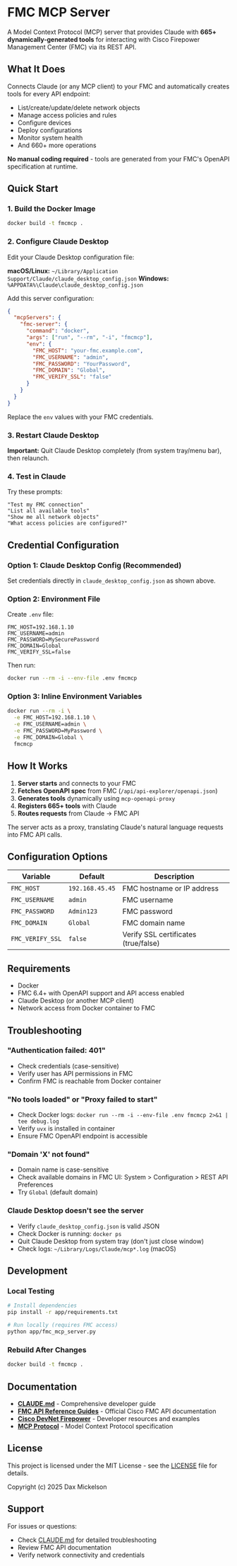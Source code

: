# FMC MCP Server

A Model Context Protocol (MCP) server that provides Claude with **665+ dynamically-generated tools** for interacting with Cisco Firepower Management Center (FMC) via its REST API.

## What It Does

Connects Claude (or any MCP client) to your FMC and automatically creates tools for every API endpoint:
- List/create/update/delete network objects
- Manage access policies and rules
- Configure devices
- Deploy configurations
- Monitor system health
- And 660+ more operations

**No manual coding required** - tools are generated from your FMC's OpenAPI specification at runtime.

## Quick Start

### 1. Build the Docker Image

```bash
docker build -t fmcmcp .
```

### 2. Configure Claude Desktop

Edit your Claude Desktop configuration file:

**macOS/Linux:** `~/Library/Application Support/Claude/claude_desktop_config.json`
**Windows:** `%APPDATA%\Claude\claude_desktop_config.json`

Add this server configuration:

```json
{
  "mcpServers": {
    "fmc-server": {
      "command": "docker",
      "args": ["run", "--rm", "-i", "fmcmcp"],
      "env": {
        "FMC_HOST": "your-fmc.example.com",
        "FMC_USERNAME": "admin",
        "FMC_PASSWORD": "YourPassword",
        "FMC_DOMAIN": "Global",
        "FMC_VERIFY_SSL": "false"
      }
    }
  }
}
```

Replace the `env` values with your FMC credentials.

### 3. Restart Claude Desktop

**Important:** Quit Claude Desktop completely (from system tray/menu bar), then relaunch.

### 4. Test in Claude

Try these prompts:
```
"Test my FMC connection"
"List all available tools"
"Show me all network objects"
"What access policies are configured?"
```

## Credential Configuration

### Option 1: Claude Desktop Config (Recommended)

Set credentials directly in `claude_desktop_config.json` as shown above.

### Option 2: Environment File

Create `.env` file:
```env
FMC_HOST=192.168.1.10
FMC_USERNAME=admin
FMC_PASSWORD=MySecurePassword
FMC_DOMAIN=Global
FMC_VERIFY_SSL=false
```

Then run:
```bash
docker run --rm -i --env-file .env fmcmcp
```

### Option 3: Inline Environment Variables

```bash
docker run --rm -i \
  -e FMC_HOST=192.168.1.10 \
  -e FMC_USERNAME=admin \
  -e FMC_PASSWORD=MyPassword \
  -e FMC_DOMAIN=Global \
  fmcmcp
```

## How It Works

1. **Server starts** and connects to your FMC
2. **Fetches OpenAPI spec** from FMC (`/api/api-explorer/openapi.json`)
3. **Generates tools** dynamically using `mcp-openapi-proxy`
4. **Registers 665+ tools** with Claude
5. **Routes requests** from Claude → FMC API

The server acts as a proxy, translating Claude's natural language requests into FMC API calls.

## Configuration Options

| Variable | Default | Description |
|----------|---------|-------------|
| `FMC_HOST` | `192.168.45.45` | FMC hostname or IP address |
| `FMC_USERNAME` | `admin` | FMC username |
| `FMC_PASSWORD` | `Admin123` | FMC password |
| `FMC_DOMAIN` | `Global` | FMC domain name |
| `FMC_VERIFY_SSL` | `false` | Verify SSL certificates (true/false) |

## Requirements

- Docker
- FMC 6.4+ with OpenAPI support and API access enabled
- Claude Desktop (or another MCP client)
- Network access from Docker container to FMC

## Troubleshooting

### "Authentication failed: 401"
- Check credentials (case-sensitive)
- Verify user has API permissions in FMC
- Confirm FMC is reachable from Docker container

### "No tools loaded" or "Proxy failed to start"
- Check Docker logs: `docker run --rm -i --env-file .env fmcmcp 2>&1 | tee debug.log`
- Verify `uvx` is installed in container
- Ensure FMC OpenAPI endpoint is accessible

### "Domain 'X' not found"
- Domain name is case-sensitive
- Check available domains in FMC UI: System > Configuration > REST API Preferences
- Try `Global` (default domain)

### Claude Desktop doesn't see the server
- Verify `claude_desktop_config.json` is valid JSON
- Check Docker is running: `docker ps`
- Quit Claude Desktop from system tray (don't just close window)
- Check logs: `~/Library/Logs/Claude/mcp*.log` (macOS)

## Development

### Local Testing
```bash
# Install dependencies
pip install -r app/requirements.txt

# Run locally (requires FMC access)
python app/fmc_mcp_server.py
```

### Rebuild After Changes
```bash
docker build -t fmcmcp .
```

## Documentation

- **[CLAUDE.md](CLAUDE.md)** - Comprehensive developer guide
- **[FMC API Reference Guides](https://www.cisco.com/c/en/us/support/security/defense-center/products-programming-reference-guides-list.html)** - Official Cisco FMC API documentation
- **[Cisco DevNet Firepower](https://developer.cisco.com/firepower/)** - Developer resources and examples
- **[MCP Protocol](https://modelcontextprotocol.io/)** - Model Context Protocol specification

## License

This project is licensed under the MIT License - see the [LICENSE](LICENSE) file for details.

Copyright (c) 2025 Dax Mickelson

## Support

For issues or questions:
- Check [CLAUDE.md](CLAUDE.md) for detailed troubleshooting
- Review FMC API documentation
- Verify network connectivity and credentials
